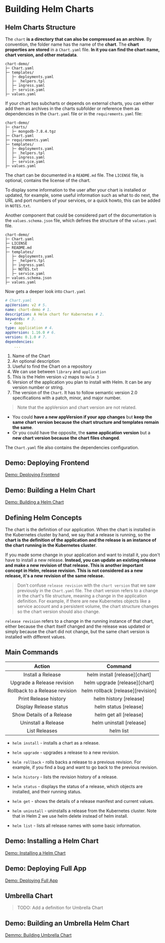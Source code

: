 # Building Helm Charts

## Helm Charts Structure

The `chart` **is a directory that can also be compressed as an archive**. By convention, the folder name has the name of the **chart**. The **chart properties are stored** in a `Chart.yaml` file. **In it you can find the chart name, chart version, and other metadata**. 

```
chart-demo/
├─ Chart.yaml
├─ templates/
│  ├─ deployments.yaml
│  ├─ _helpers.tpl
│  ├─ ingress.yaml
│  ├─ service.yaml
├─ values.yaml
```

If your chart has subcharts or depends on external charts, you can either add them as archives in the charts subfolder or reference them as dependencies in the `Chart.yaml` file or in the `requirements.yaml` file:

```
chart-demo/
├─ charts/
│  ├─ mongodb-7.8.4.tgz
├─ Chart.yaml
├─ requirements.yaml
├─ templates/
│  ├─ deployments.yaml
│  ├─ _helpers.tpl
│  ├─ ingress.yaml
│  ├─ service.yaml
├─ values.yaml
```

The chart can be documented in a `README.md` file. The `LICENSE` file, is optional, contains the license of the chart. 

To display some information to the user after your chart is installed or updated, for example, some useful information such as what to do next, the URL and port numbers of your services, or a quick howto, this can be added in `NOTES.txt`. 

Another component that could be considered part of the documentation is the `values.schema.json` file, which defines the structure of the `values.yaml` file.  

```
chart-demo/
├─ Chart.yaml
├─ LICENSE
├─ README.md
├─ templates/
│  ├─ deployments.yaml
│  ├─ _helpers.tpl
│  ├─ ingress.yaml
│  ├─ NOTES.txt
│  ├─ service.yaml
├─ values.schema.json
├─ values.yaml
```

Now gets a deeper look into `Chart.yaml`

```yaml
# Chart.yaml
apiVersion: v2 # 5.
name: chart-demo # 1.
description: A Helm chart for Kubernetes # 2.
keywords: # 3.
  - demo
type: application # 4.
appVersion: 1.16.0 # 6.
version: 0.1.0 # 7.
dependencies:
    ...
```

1. Name of the Chart
2. An optional description
3. Useful to find the Chart on a repository
4. We can use between `library` and `application`
5. This is the Helm version `v2` maps to `Helm 3`
6. Version of the application you plan to install with Helm. It can be any version number or string.
7. The version of the `Chart`. It has to follow semantic version 2.0 specifications with a patch, minor, and major number.

> Note that the appVersion and chart version are not related. 
 
* You could **have a new appVersion if your app changes** but **keep the same chart version because the chart structure and templates remain the same**. 
* Or you could have the opposite, the **same application version** but a **new chart version because the chart files changed**. 

The `Chart.yaml` file also contains the dependencies configuration.

## Demo: Deploying Frontend

[Demo: Deploying Frontend](./01-deploying-frontend/readme.md)

## Demo: Building a Helm Chart

[Demo: Building a Helm Chart](./02-building-helm-chart/01-creating-chart.md)

## Defining Helm Concepts

The chart is the definition of our application. When the chart is installed in the Kubernetes cluster by hand, we say that a release is running, so the **chart is the definition of the application and the release is an instance of the chart running in the Kubernetes cluster**. 

If you made some change in your application and want to install it, you don't have to install a new release. **Instead, you can update an existing release and make a new revision of that release. This is another important concept in Helm, release revision. This is not considered as a new release, it's a new revision of the same release.** 

> Don't confuse `release revision` with the `chart version` that we saw previously in the `Chart.yaml` file. The chart version refers to a change in the chart's file structure, meaning a change in the application definition. For example, if there are new Kubernetes objects like a service account and a persistent volume, the chart structure changes so the chart version should also change. 

`release revision` refers to a change in the running instance of that chart, either because the chart itself changed and the release was updated or simply because the chart did not change, but the same chart version is installed with different values. 

## Main Commands

|             Action             |              Command              |
| :----------------------------: | :-------------------------------: |
|       Install a Release        |   helm install [release][chart]   |
|   Upgrade a Release revision   |   helm upgrade [release][chart]   |
| Rollback to a Release revision | helm rollback [release][revision] |
|     Print Release history      |      helm history [release]       |
|     Display Release status     |       helm status [release]       |
|   Show Details of a Release    |      helm get all [release]       |
|      Uninstall a Release       |     helm uninstall [release]      |
|         List Releases          |             helm list             |

* `helm install` - installs a chart as a release. 

* `helm upgrade` - upgrades a release to a new revision. 

* `helm rollback` - rolls backs a release to a previous revision. For example, if you find a bug and want to go back to the previous revision. 

* `helm history` - lists the revision history of a release. 

* `helm status` - displays the status of a release, which objects are installed, and their running status. 

* `helm get` - shows the details of a release manifest and current values. 

* `helm uninstall` - uninstalls a release from the Kubernetes cluster. Note that in Helm 2 we use helm delete instead of helm install. 

* `helm list` - lists all release names with some basic information.

## Demo: Installing a Helm Chart

[Demo: Installing a Helm Chart](./02-building-helm-chart/02-installing-chart.md.md)

## Demo: Deploying Full App

[Demo: Deploying Full App](./03-deploying-full-app/readme.md)

## Umbrella Chart

> TODO: Add a definition for Umbrella Chart

## Demo: Building an Umbrella Helm Chart

[Demmo: Building Umbrella Chart](./04-building-umbrella-chart/readme.md)